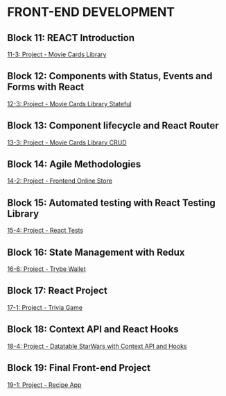 # FRONT-END DEVELOPMENT

## Block 11: REACT Introduction
[11-3: Project - Movie Cards Library
](https://github.com/MariaAliceGuimaraes/TrybeProjects/tree/main/02_FRONT-END%20DEVELOPMENT/11_3_sd-06-project-movie-cards-library)
## Block 12: Components with Status, Events and Forms with React
[12-3: Project - Movie Cards Library Stateful
](https://github.com/MariaAliceGuimaraes/TrybeProjects/tree/main/02_FRONT-END%20DEVELOPMENT/12_3_sd-06-project-movie-card-library-stateful)
## Block 13: Component lifecycle and React Router
[13-3: Project - Movie Cards Library CRUD
](https://github.com/MariaAliceGuimaraes/TrybeProjects/tree/main/02_FRONT-END%20DEVELOPMENT/13_3_sd-06-project-movie-card-library-crud)
## Block 14: Agile Methodologies
[14-2: Project - Frontend Online Store
](https://github.com/MariaAliceGuimaraes/TrybeProjects/tree/main/02_FRONT-END%20DEVELOPMENT/14_2_sd-06-project-frontend-online-store)
## Block 15: Automated testing with React Testing Library
[15-4: Project - React Tests
](https://github.com/MariaAliceGuimaraes/TrybeProjects/tree/main/02_FRONT-END%20DEVELOPMENT/15_4_sd-06-project-react-testing-library)
## Block 16: State Management with Redux
[16-6: Project - Trybe Wallet
](https://github.com/MariaAliceGuimaraes/TrybeProjects/tree/main/02_FRONT-END%20DEVELOPMENT/16_6_sd-06-project-trybewallet)
## Block 17: React Project
[17-1: Project - Trivia Game
](https://github.com/MariaAliceGuimaraes/TrybeProjects/tree/main/02_FRONT-END%20DEVELOPMENT/17_1_sd-06-project-trivia-react-redux)
## Block 18: Context API and React Hooks
[18-4: Project - Datatable StarWars with Context API and Hooks
](https://github.com/MariaAliceGuimaraes/TrybeProjects/tree/main/02_FRONT-END%20DEVELOPMENT/18_4_sd-06-project-starwars-datatable-hooks)
## Block 19: Final Front-end Project
[19-1: Project - Recipe App](https://github.com/MariaAliceGuimaraes/TrybeProjects/tree/main/02_FRONT-END%20DEVELOPMENT/19_1_sd-06-project-recipes-app)
